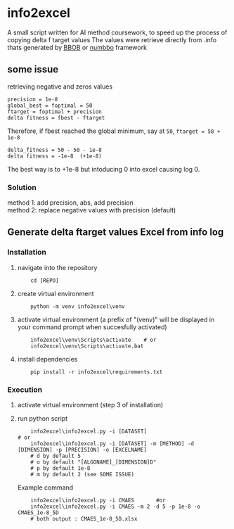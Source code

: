 # info2excel
A small script written for AI method coursework, to speed up the process of copying delta f target values
The values were retrieve directly from .info thats generated by [BBOB](https://coco.gforge.inria.fr/doku.php?id=bbob-2010-downloads) or [numbbo](https://github.com/numbbo/coco/) framework

## some issue
retrieving negative and zeros values   
```
precision = 1e-8   
global_best = foptimal = 50   
ftarget = foptimal + precision   
delta fitness = fbest - ftarget   
```
Therefore, if fbest reached the global minimum, say at `50`, `ftarget = 50 + 1e-8`   
```
delta_fitness = 50 - 50 - 1e-8
delta fitness = -1e-8  (+1e-8)
```
The best way is to +1e-8 but intoducing 0 into excel causing log 0.

### Solution   
method 1: add precision, abs, add precision   
method 2: replace negative values with precision (default)

## Generate delta ftarget values Excel from info log
### Installation
1. navigate into the repository

	```Sh
		cd [REPO]
	```
2. create virtual environment
	```Sh
		python -m venv info2excel\venv
	```
3. activate virtual environment (a prefix of "(venv)" will be displayed in your command prompt when succesfully activated)
	```Sh
		info2excel\venv\Scripts\activate	# or
		info2excel\venv\Scripts\activate.bat
	```
4. install dependencies
	```Sh
		pip install -r info2excel\requirements.txt
	```
### Execution
1. activate virtual environment (step 3 of installation)

3. run python script
	```Sh
		info2excel\info2excel.py -i [DATASET] 								# or
		info2excel\info2excel.py -i [DATASET] -m [METHOD] -d [DIMENSION] -p [PRECISION] -o [EXCELNAME]
		# d by default 5
		# o by default "[ALGONAME]_[DIMENSION]D"
		# p by default 1e-8
		# m by default 2 (see SOME ISSUE)
	```
	Example command
	```Sh
		info2excel\info2excel.py -i CMAES 		#or
		info2excel\info2excel.py -i CMAES -m 2 -d 5 -p 1e-8 -o CMAES_1e-8_5D
		# both output : CMAES_1e-8_5D.xlsx
	```
